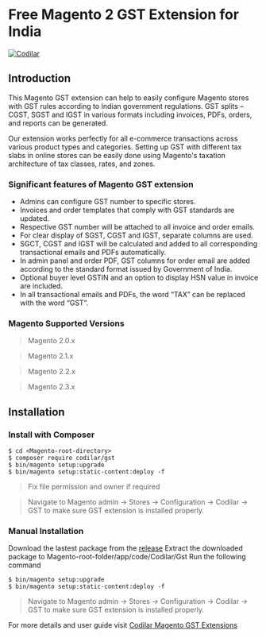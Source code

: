 # Free Magento 2 GST Extension for India

[![Codilar](https://www.codilar.com/codilar-logo.png)](https://www.codilar.com/)

## Introduction

This Magento GST extension can help to easily configure Magento stores with GST rules according to Indian government regulations. GST splits – CGST, SGST and IGST in various formats including invoices, PDFs, orders, and reports can be generated.  

Our extension works perfectly for all e-commerce transactions across various product types and categories. Setting up GST with different tax slabs in online stores can be easily done using Magento's taxation architecture of tax classes, rates, and zones.

### Significant features of Magento GST extension

 - Admins can configure GST number to specific stores. 
 - Invoices and order templates that comply with GST standards are updated.
 - Respective GST number will be attached to all invoice and order emails. 
 - For clear display of SGST, CGST and IGST, separate columns are used. 
 - SGCT, CGST and IGST will be calculated and added to all corresponding transactional emails and PDFs automatically.
 - In admin panel and order PDF, GST columns for order email are added according to the standard format issued by Government of India.
 - Optional buyer level GSTIN and an option to display HSN value in invoice are included. 
 - In all transactional emails and PDFs, the word “TAX” can be replaced with the word “GST”.

### Magento Supported Versions
> Magento 2.0.x

> Magento 2.1.x

> Magento 2.2.x

> Magento 2.3.x


## Installation

### Install with Composer

    $ cd <Magento-root-directory>
    $ composer require codilar/gst
    $ bin/magento setup:upgrade
    $ bin/magento setup:static-content:deploy -f

> Fix file permission and owner if required

> Navigate to Magento admin → Stores → Configuration → Codilar → GST to
> make sure GST extension is installed properly.


### Manual Installation

Download the lastest package from the [release](https://github.com/Codilar/magento-2-gst/releases)
Extract the downloaded package to Magento-root-folder/app/code/Codilar/Gst
Run the following command

    $ bin/magento setup:upgrade
    $ bin/magento setup:static-content:deploy -f

> Navigate to Magento admin → Stores → Configuration → Codilar → GST to
> make sure GST extension is installed properly.

For more details and user guide visit [Codilar Magento GST Extensions](https://www.codilar.com/magento-gst-extension/)

